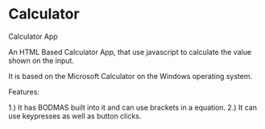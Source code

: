 # Calculator

Calculator App

An HTML Based Calculator App, that use javascript to calculate the value shown on the input.

It is based on the Microsoft Calculator on the Windows operating system.

Features:

1.) It has BODMAS built into it and can use brackets in a equation.
2.) It can use keypresses as well as button clicks.
